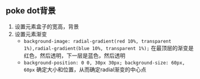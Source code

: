 

## poke dot背景
1. 设置元素盒子的宽高，背景
2. 设置元素渐变
    * `background-image: radial-gradient(red 10%, transparent 1%),radial-gradient(blue 10%, transparent 1%);`  在最顶层的渐变是红色，然后透明，下一层是蓝色，然后透明
    * `background-position: 0 0, 30px 30px; background-size: 60px, 60px` 确定大小和位置，从而确定radial渐变的中心点